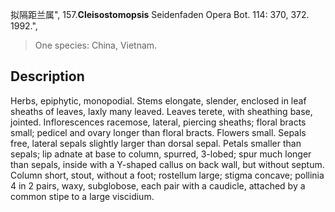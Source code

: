 拟隔距兰属",
157.**Cleisostomopsis** Seidenfaden Opera Bot. 114: 370, 372. 1992.",

> One species: China, Vietnam.

## Description
Herbs, epiphytic, monopodial. Stems elongate, slender, enclosed in leaf sheaths of leaves, laxly many leaved. Leaves terete, with sheathing base, jointed. Inflorescences racemose, lateral, piercing sheaths; floral bracts small; pedicel and ovary longer than floral bracts. Flowers small. Sepals free, lateral sepals slightly larger than dorsal sepal. Petals smaller than sepals; lip adnate at base to column, spurred, 3-lobed; spur much longer than sepals, inside with a Y-shaped callus on back wall, but without septum. Column short, stout, without a foot; rostellum large; stigma concave; pollinia 4 in 2 pairs, waxy, subglobose, each pair with a caudicle, attached by a common stipe to a large viscidium.
